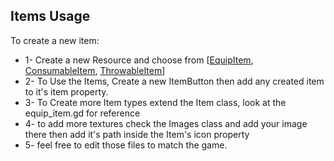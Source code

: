 ## Items Usage

To create a new item:

- 1- Create a new Resource and choose from [[EquipItem](/addons/items/classes/equip_item/equip_item.gd), [ConsumableItem](/addons/items/classes/consumable_item/consumable_item.gd), [ThrowableItem](/addons/items/classes/throwable_item/throwable_item.gd)]
- 2- To Use the Items, Create a new ItemButton then add any created item to it's item property.
- 3- To Create more Item types extend the Item class, look at the equip_item.gd for reference
- 4- to add more textures check the Images class and add your image there then add it's path inside the Item's icon property
- 5- feel free to edit those files to match the game.